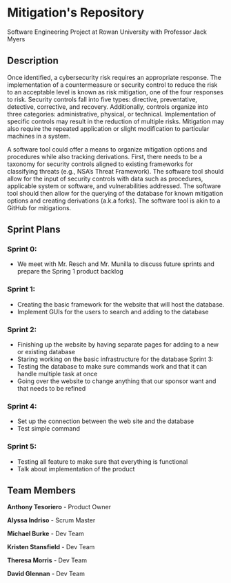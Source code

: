 # Mitigation's Repository
Software Engineering Project at Rowan University with Professor Jack Myers

## Description
Once identified, a cybersecurity risk requires an appropriate response. The implementation of a countermeasure or security control to reduce the risk to an acceptable level is known as risk mitigation, one of the four responses to risk. Security controls fall into five types: directive, preventative, detective, corrective, and recovery. Additionally, controls organize into three categories: administrative, physical, or technical. Implementation of specific controls may result in the reduction of multiple risks. Mitigation may also require the repeated application or slight modification to particular machines in a system.

A software tool could offer a means to organize mitigation options and procedures while also tracking derivations. First, there needs to be a taxonomy for security controls aligned to existing frameworks for classifying threats (e.g., NSA’s Threat Framework). The software tool should allow for the input of security controls with data such as procedures, applicable system or software, and vulnerabilities addressed. The software tool should then allow for the querying of the database for known mitigation options and creating derivations (a.k.a forks). The software tool is akin to a GitHub for mitigations.

## Sprint Plans
### Sprint 0:
-	We meet with Mr. Resch and Mr. Munilla to discuss future sprints and prepare the Spring 1 product backlog
### Sprint 1:
-	Creating the basic framework for the website that will host the database.
-	Implement GUIs for the users to search and adding to the database
### Sprint 2:
-	Finishing up the website by having separate pages for adding to a new or existing database
-	Staring working on the basic infrastructure for the database
Sprint 3:
-	Testing the database to make sure commands work and that it can handle multiple task at once
-	Going over the website to change anything that our sponsor want and that needs to be refined
### Sprint 4:
-	Set up the connection between the web site and the database
-	Test simple command
### Sprint 5:
-	Testing all feature to make sure that everything is functional
-	Talk about implementation of the product

## Team Members
**Anthony Tesoriero** - Product Owner

**Alyssa Indriso** - Scrum Master

**Michael Burke** - Dev Team

**Kristen Stansfield** - Dev Team

**Theresa Morris** - Dev Team

**David Glennan** - Dev Team
